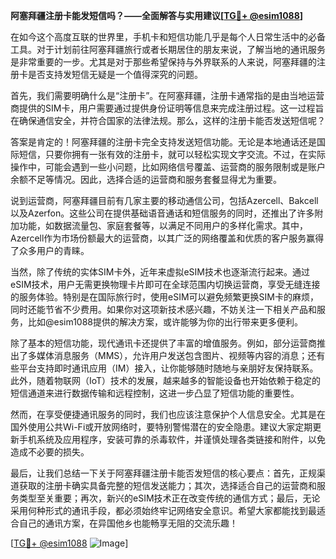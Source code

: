 **阿塞拜疆注册卡能发短信吗？——全面解答与实用建议[[TG💪+ @esim1088](https://t.me/s/esim1088)]**

在如今这个高度互联的世界里，手机卡和短信功能几乎是每个人日常生活中的必备工具。对于计划前往阿塞拜疆旅行或者长期居住的朋友来说，了解当地的通讯服务是非常重要的一步。尤其是对于那些希望保持与外界联系的人来说，阿塞拜疆的注册卡是否支持发短信无疑是一个值得深究的问题。

首先，我们需要明确什么是“注册卡”。在阿塞拜疆，注册卡通常指的是由当地运营商提供的SIM卡，用户需要通过提供身份证明等信息来完成注册过程。这一过程旨在确保通信安全，并符合国家的法律法规。那么，这样的注册卡能否发送短信呢？

答案是肯定的！阿塞拜疆的注册卡完全支持发送短信功能。无论是本地通话还是国际短信，只要你拥有一张有效的注册卡，就可以轻松实现文字交流。不过，在实际操作中，可能会遇到一些小问题，比如网络信号覆盖、运营商的服务限制或是账户余额不足等情况。因此，选择合适的运营商和服务套餐显得尤为重要。

说到运营商，阿塞拜疆目前有几家主要的移动通信公司，包括Azercell、Bakcell以及Azerfon。这些公司在提供基础语音通话和短信服务的同时，还推出了许多附加功能，如数据流量包、家庭套餐等，以满足不同用户的多样化需求。其中，Azercell作为市场份额最大的运营商，以其广泛的网络覆盖和优质的客户服务赢得了众多用户的青睐。

当然，除了传统的实体SIM卡外，近年来虚拟eSIM技术也逐渐流行起来。通过eSIM技术，用户无需更换物理卡片即可在全球范围内切换运营商，享受无缝连接的服务体验。特别是在国际旅行时，使用eSIM可以避免频繁更换SIM卡的麻烦，同时还能节省不少费用。如果你对这项新技术感兴趣，不妨关注一下相关产品和服务，比如@esim1088提供的解决方案，或许能够为你的出行带来更多便利。

除了基本的短信功能，现代通讯卡还提供了丰富的增值服务。例如，部分运营商推出了多媒体消息服务（MMS），允许用户发送包含图片、视频等内容的消息；还有些平台支持即时通讯应用（IM）接入，让你能够随时随地与亲朋好友保持联系。此外，随着物联网（IoT）技术的发展，越来越多的智能设备也开始依赖于稳定的短信通道来进行数据传输和远程控制，这进一步凸显了短信功能的重要性。

然而，在享受便捷通讯服务的同时，我们也应该注意保护个人信息安全。尤其是在国外使用公共Wi-Fi或开放网络时，要特别警惕潜在的安全隐患。建议大家定期更新手机系统及应用程序，安装可靠的杀毒软件，并谨慎处理各类链接和附件，以免造成不必要的损失。

最后，让我们总结一下关于阿塞拜疆注册卡能否发短信的核心要点：首先，正规渠道获取的注册卡确实具备完整的短信发送能力；其次，选择适合自己的运营商和服务类型至关重要；再次，新兴的eSIM技术正在改变传统的通信方式；最后，无论采用何种形式的通讯手段，都必须始终牢记网络安全意识。希望大家都能找到最适合自己的通讯方案，在异国他乡也能畅享无阻的交流乐趣！

[[TG💪+ @esim1088](https://t.me/s/esim1088) ![Image](https://i.postimg.cc/4NQfJmqS/Snipaste-2025-05-13-00-14-12.png)]